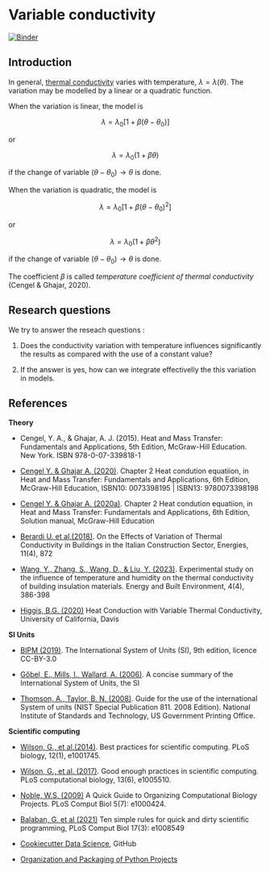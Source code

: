 # Variable conductivity

[![Binder](https://mybinder.org/badge_logo.svg)](https://mybinder.org/v2/gh/cghiaus/var_cond/HEAD)

## Introduction

In general, [thermal conductivity](https://en.m.wikipedia.org/wiki/Thermal_conductivity_and_resistivity) varies with temperature, $\lambda = \lambda(\theta)$. The variation may be modelled by a linear or a quadratic function.

When the variation is linear, the model is

$$
\lambda = \lambda_0 [1 + \beta (\theta - \theta_0)]
$$

or

$$\lambda = \lambda_0 (1 + \beta \theta)$$

if the change of variable $(\theta - \theta_0) \rightarrow \theta$ is done.

When the variation is quadratic, the model is

$$
\lambda = \lambda_0 [1 + \beta (\theta - \theta_0)^2]
$$

or

$$\lambda = \lambda_0 (1 + \beta \theta^2)$$

if the change of variable $(\theta - \theta_0) \rightarrow \theta$ is done.

The coefficient $\beta$ is called _temperature coefficient of thermal conductivity_ (Cengel & Ghajar, 2020).

## Research questions

We try to answer the reseach questions :

1. Does the conductivity variation with temperature influences significantly the results as compared with the use of a constant value?

2. If the answer is yes, how can we integrate effectivelly the this variation in models.


## References

__Theory__
- Cengel, Y. A., & Ghajar, A. J. (2015). Heat and Mass Transfer: Fundamentals and Applications, 5th Edition, McGraw-Hill Education. New York. ISBN 978-0-07-339818-1

- [Cengel Y. & Ghajar A. (2020)](https://www.studocu.com/in/document/priyadarshini-engineering-college/english/htchapter-02-xyz/42524065). Chapter 2 Heat condution equatiion, in Heat and Mass Transfer: Fundamentals and Applications, 6th Edition, McGraw-Hill Education, ISBN10: 0073398195 | ISBN13: 9780073398198

- [Cengel Y. & Ghajar A. (2020a)](https://www.studocu.com/row/document/celal-bayar-universitesi/engineering-mechanics/heat-chap02-094-this-is-summaries/11179160). Chapter 2 Heat condution equatiion, in Heat and Mass Transfer: Fundamentals and Applications, 6th Edition, Solution manual, McGraw-Hill Education

- [Berardi U. et al.(2018)](https://doi.org/10.3390/en11040872). On the Effects of Variation of Thermal Conductivity in
Buildings in the Italian Construction Sector, Energies, 11(4), 872

- [Wang, Y., Zhang, S., Wang, D., & Liu, Y. (2023)](https://doi.org/10.1016/j.enbenv.2022.02.008). Experimental study on the influence of temperature and humidity on the thermal conductivity of building insulation materials. Energy and Built Environment, 4(4), 386-398

- [Higgis, B.G. (2020)](https://doi.org/10.13140/RG.2.2.17178.36805) Heat Conduction with Variable Thermal Conductivity, University of California, Davis

__SI Units__
- [BIPM (2019)](https://www.bipm.org/documents/20126/41483022/SI-Brochure-9-EN.pdf/2d2b50bf-f2b4-9661-f402-5f9d66e4b507?version=1.11&t=1671101192839&download=true). The International System of Units (SI), 9th edition, licence CC-BY-3.0

- [Gőbel, E., Mills, I., Wallard,  A. (2006)](https://www.bipm.org/documents/20126/41483022/SI-Brochure-9-concise-EN.pdf/2fda4656-e236-0fcb-3867-36ca74eea4e3). A concise summary of the International System of Units, the SI

- [Thomson, A., Taylor, B. N. (2008)](https://nvlpubs.nist.gov/nistpubs/Legacy/SP/nistspecialpublication811e2008.pdf). Guide for the use of the international System of units (NIST Special Publication 811․ 2008 Edition). National Institute of Standards and Technology, US Government Printing Office.

__Scientific computing__

- [Wilson, G., et al.(2014)](https://doi.org/10.1371/journal.pbio.1001745). Best practices for scientific computing. PLoS biology, 12(1), e1001745.

- [Wilson, G., et al. (2017)](https://doi.org/10.1371/journal.pcbi.1005510). Good enough practices in scientific computing. PLoS computational biology, 13(6), e1005510.

- [Noble, W.S. (2009)](https://doi.org/10.1371/journal.pcbi.1000424) A Quick Guide to Organizing Computational Biology Projects. PLoS Comput Biol 5(7): e1000424.

- [Balaban, G. et al (2021)](https://doi.org/10.1371/journal.pcbi.1008549) Ten simple rules for quick and dirty scientific programming, PLoS Comput Biol 17(3): e1008549

- [Cookiecutter Data Science](https://drivendata.github.io/cookiecutter-data-science/), GitHub

- [Organization and Packaging of Python Projects](https://rabernat.github.io/research_computing/organization-and-packaging-of-python-projects.html)